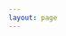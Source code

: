 ```yaml
---
layout: page
---
```

<script setup>
import {
  VPTeamPage,
  VPTeamPageTitle,
  VPTeamMembers,
  VPTeamPageSection
} from 'vitepress/theme'

const hqLeaders = [
	{
    avatar: '/about/hq/2024/nyako.jpeg',
    name: '茂桑',
    title: '社长',
	},
	{
    avatar: '/about/hq/2024/satsuki.jpeg',
    name: '纱月Satsuki',
    title: '指导老师',
	},
]

const hqMembers = [
  {
    avatar: '/about/hq/2024/quq.jpeg',
    name: '-QuQ-',
    title: '演音部部长',
    links: [
      { icon: 'github', link: 'https://github.com/shenxianovo' },
    ]
  },
  {
    avatar: '/about/hq/2024/huihui.jpeg',
    name: '灰灰',
    title: '夏樱乐团团长',
  },
  {
    avatar: '/about/hq/2024/storm.jpeg',
    name: 'storm',
    title: '暗部部长',
  },
  {
    avatar: '/about/hq/2024/wweiyi.jpeg',
    name: 'wweiyi',
    title: '暗部外联组组长',
  },
  {
    avatar: '/about/hq/2024/chiya.jpeg',
    name: '风又千夜',
    title: '暗部秘书组组长',
  },
  {
    avatar: '/about/hq/2024/yy.png',
    name: 'YY',
    title: 'cos部部长',
  },
  {
    avatar: '/about/hq/2024/elenia.jpeg',
    name: '埃兰伊亚-Elenia',
    title: 'cos部副部长',
  },
  {
    avatar: '/about/hq/2024/shuzhi.jpeg',
    name: '树枝',
    title: '编辑部部长',
  },
  {
    avatar: '/about/hq/2024/siguaduntang.jpeg',
    name: '丝瓜炖汤',
    title: '编辑部美编',
  },
  {
    avatar: '/about/hq/2024/sigal.jpeg',
    name: '西加尔',
    title: '演音部歌姬组组长',
  },
  {
    avatar: '/about/hq/2024/scapino.jpeg',
    name: 'scapino',
    title: '演音部配音组组长',
  },
  {
    avatar: '/about/hq/2024/um.jpeg',
    name: '悠梦',
    title: 'wota艺部部长',
  },
  {
    avatar: '/about/hq/avatar.png',
    name: '阳',
    title: '夏樱组组长',
  },
]
</script>

<VPTeamPage>
  <VPTeamPageTitle>
    <template #title>2024HQ</template>
    <template #lead>2024-2025学年社团干部</template>
  </VPTeamPageTitle>
  <VPTeamMembers size="medium" :members="hqLeaders" />
  <VPTeamPageSection>
    <template #title>2024HQ成员</template>
    <!-- <template #lead>这是一段文字</template> -->
    <template #members>
      <VPTeamMembers size="small" :members="hqMembers" />
    </template>
  </VPTeamPageSection>
</VPTeamPage>